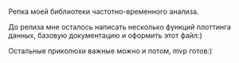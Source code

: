 Репка моей библиотеки частотно-временного анализа.

До релиза мне осталось написать несколько функций плоттинга данных, базовую документацию и оформить этот файл:)

Остальные приколюхи важные можно и потом, mvp готов:)
